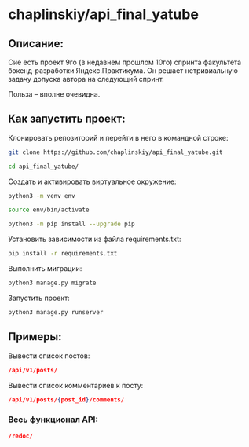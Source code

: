 # chaplinskiy/api_final_yatube

## Описание:

Сие есть проект 9го (в недавнем прошлом 10го) спринта факультета бэкенд-разработки Яндекс.Практикума. Он решает нетривиальную задачу допуска автора на следующий спринт. 

Польза – вполне очевидна.

## Как запустить проект:

Клонировать репозиторий и перейти в него в командной строке:

```bash
git clone https://github.com/chaplinskiy/api_final_yatube.git
```

```bash
cd api_final_yatube/
```

Cоздать и активировать виртуальное окружение:

```bash
python3 -m venv env
```

```bash
source env/bin/activate
```

```bash
python3 -m pip install --upgrade pip
```

Установить зависимости из файла requirements.txt:

```bash
pip install -r requirements.txt
```

Выполнить миграции:

```bash
python3 manage.py migrate
```

Запустить проект:

```bash
python3 manage.py runserver
```
## Примеры:

Вывести список постов:

```json
/api/v1/posts/
```

Вывести список комментариев к посту:

```json
/api/v1/posts/{post_id}/comments/
```

### Весь функционал API:

```json
/redoc/
```
